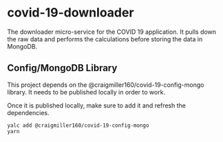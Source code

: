# covid-19-downloader

The downloader micro-service for the COVID 19 application. It pulls down the raw data and performs the calculations before storing the data in MongoDB.

## Config/MongoDB Library

This project depends on the @craigmiller160/covid-19-config-mongo library. It needs to be published locally in order to work.

Once it is published locally, make sure to add it and refresh the dependencies.

```
yalc add @craigmiller160/covid-19-config-mongo
yarn
```